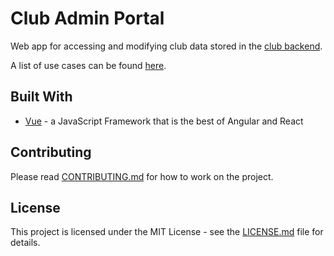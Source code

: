 # Club Admin Portal

Web app for accessing and modifying club data stored in the [club backend](https://github.com/ufosc/club-backend).

A list of use cases can be found [here](https://github.com/ufosc/club-admin-portal/issues/2).

<!-- ## Getting Started

**A detailed instruction list on what to install and configure to start working on the project.**

### Installing

**Step by step guide**

**Give step**

```
**code to run**
```

**Next step**

```
**code to run**
```

**End with an example of getting some data out of the system or using it for a little demo.**

### Compiling 

**Give step**

```
**code to run**
```

**End with an example of getting some data out of the system or using it for a little demo.**

## Deployment

**Additional steps to deploy and run the project**
 -->

## Built With

- [Vue](https://vuejs.org/) - a JavaScript Framework that is the best of Angular and React

## Contributing

Please read [CONTRIBUTING.md](CONTRIBUTING.md) for how to work on the project.

## License

This project is licensed under the MIT License - see the [LICENSE.md](LICENSE.md) file for details.
